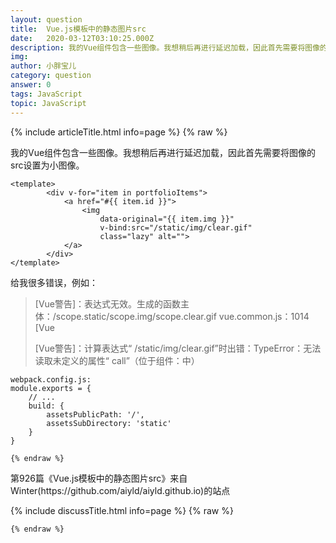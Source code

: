 ```yaml
---
layout: question
title:  Vue.js模板中的静态图片src
date:   2020-03-12T03:10:25.000Z
description: 我的Vue组件包含一些图像。我想稍后再进行延迟加载，因此首先需要将图像的src设置为小图像。<template>        <div v-for...
img: 
author: 小胖宝儿
category: question
answer: 0
tags: JavaScript
topic: JavaScript
---
```

<div class="article-root">
  <div class="article">
    {% include articleTitle.html info=page %}
    {% raw %}
    <div class="article-content"><p><font style="vertical-align: inherit;"><font style="vertical-align: inherit;">我的Vue组件包含一些图像。</font><font style="vertical-align: inherit;">我想稍后再进行延迟加载，因此首先需要将图像的src设置为小图像。</font></font></p>

<pre><code>&lt;template&gt;<font></font>
        &lt;div v-for="item in portfolioItems"&gt;<font></font>
            &lt;a href="#{{ item.id }}"&gt;<font></font>
                &lt;img<font></font>
                    data-original="{{ item.img }}"<font></font>
                    v-bind:src="/static/img/clear.gif"<font></font>
                    class="lazy" alt=""&gt;<font></font>
            &lt;/a&gt;<font></font>
        &lt;/div&gt;<font></font>
&lt;/template&gt;<font></font>
</code></pre>

<p><font style="vertical-align: inherit;"><font style="vertical-align: inherit;">给我很多错误，例如：</font></font></p>

<blockquote>
  <p><font style="vertical-align: inherit;"><font style="vertical-align: inherit;">[Vue警告]：表达式无效。</font><font style="vertical-align: inherit;">生成的函数主体：/scope.static/scope.img/scope.clear.gif vue.common.js：1014 [Vue</font></font></p>
  
  <p><font style="vertical-align: inherit;"><font style="vertical-align: inherit;">[Vue警告]：计算表达式“ /static/img/clear.gif”时出错：TypeError：无法读取未定义的属性“ call”（位于组件：中）</font></font></p>
</blockquote>

<pre><code>webpack.config.js:<font></font>
module.exports = {<font></font>
    // ...<font></font>
    build: {<font></font>
        assetsPublicPath: '/',<font></font>
        assetsSubDirectory: 'static'<font></font>
    }<font></font>
}<font></font>
</code></pre></div>
    {% endraw %}
  </div>
  <p class="winter_mark">第926篇《Vue.js模板中的静态图片src》来自Winter(https://github.com/aiyld/aiyld.github.io)的站点</p>
  <div class="discuss-wrapper">
    {% include discussTitle.html info=page %}
    {% raw %}
    
    {% endraw %}
  </div>
<div>
